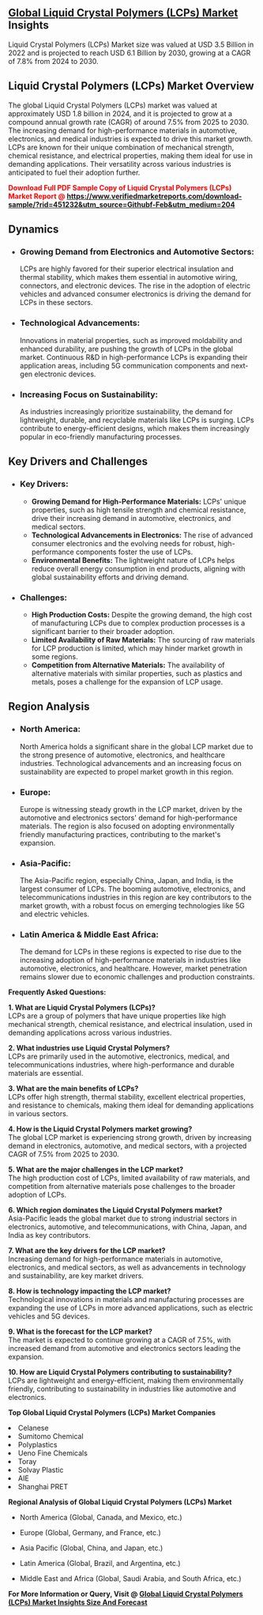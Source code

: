 <h2><a href="https://www.verifiedmarketreports.com/download-sample/?rid=451232&amp;utm_source=Githubf&amp;utm_medium=204" target="_blank">Global Liquid Crystal Polymers (LCPs) Market</a> Insights</h2><p>Liquid Crystal Polymers (LCPs) Market size was valued at USD 3.5 Billion in 2022 and is projected to reach USD 6.1 Billion by 2030, growing at a CAGR of 7.8% from 2024 to 2030.</p><p> <h2>Liquid Crystal Polymers (LCPs) Market Overview</h2> <p>The global Liquid Crystal Polymers (LCPs) market was valued at approximately USD 1.8 billion in 2024, and it is projected to grow at a compound annual growth rate (CAGR) of around 7.5% from 2025 to 2030. The increasing demand for high-performance materials in automotive, electronics, and medical industries is expected to drive this market growth. LCPs are known for their unique combination of mechanical strength, chemical resistance, and electrical properties, making them ideal for use in demanding applications. Their versatility across various industries is anticipated to fuel their adoption further.</p> <p><strong><p><span class=""><span style="color: #ff0000;"><strong>Download Full PDF Sample Copy of Liquid Crystal Polymers (LCPs) Market Report</strong> @ </span><a href="https://www.verifiedmarketreports.com/download-sample/?rid=451232&amp;utm_source=Githubf-Feb&amp;utm_medium=204" target="_blank">https://www.verifiedmarketreports.com/download-sample/?rid=451232&amp;utm_source=Githubf-Feb&amp;utm_medium=204</a></span></p></strong></p> <h2>Dynamics</h2> <ul> <li><h3>Growing Demand from Electronics and Automotive Sectors:</h3> LCPs are highly favored for their superior electrical insulation and thermal stability, which makes them essential in automotive wiring, connectors, and electronic devices. The rise in the adoption of electric vehicles and advanced consumer electronics is driving the demand for LCPs in these sectors.</li> <li><h3>Technological Advancements:</h3> Innovations in material properties, such as improved moldability and enhanced durability, are pushing the growth of LCPs in the global market. Continuous R&D in high-performance LCPs is expanding their application areas, including 5G communication components and next-gen electronic devices.</li> <li><h3>Increasing Focus on Sustainability:</h3> As industries increasingly prioritize sustainability, the demand for lightweight, durable, and recyclable materials like LCPs is surging. LCPs contribute to energy-efficient designs, which makes them increasingly popular in eco-friendly manufacturing processes.</li> </ul> <h2>Key Drivers and Challenges</h2> <ul> <li><h3>Key Drivers:</h3> <ul> <li><strong>Growing Demand for High-Performance Materials:</strong> LCPs' unique properties, such as high tensile strength and chemical resistance, drive their increasing demand in automotive, electronics, and medical sectors.</li> <li><strong>Technological Advancements in Electronics:</strong> The rise of advanced consumer electronics and the evolving needs for robust, high-performance components foster the use of LCPs.</li> <li><strong>Environmental Benefits:</strong> The lightweight nature of LCPs helps reduce overall energy consumption in end products, aligning with global sustainability efforts and driving demand.</li> </ul> </li> <li><h3>Challenges:</h3> <ul> <li><strong>High Production Costs:</strong> Despite the growing demand, the high cost of manufacturing LCPs due to complex production processes is a significant barrier to their broader adoption.</li> <li><strong>Limited Availability of Raw Materials:</strong> The sourcing of raw materials for LCP production is limited, which may hinder market growth in some regions.</li> <li><strong>Competition from Alternative Materials:</strong> The availability of alternative materials with similar properties, such as plastics and metals, poses a challenge for the expansion of LCP usage.</li> </ul> </li> </ul> <h2>Region Analysis</h2> <ul> <li><h3>North America:</h3> North America holds a significant share in the global LCP market due to the strong presence of automotive, electronics, and healthcare industries. Technological advancements and an increasing focus on sustainability are expected to propel market growth in this region.</li> <li><h3>Europe:</h3> Europe is witnessing steady growth in the LCP market, driven by the automotive and electronics sectors' demand for high-performance materials. The region is also focused on adopting environmentally friendly manufacturing practices, contributing to the market's expansion.</li> <li><h3>Asia-Pacific:</h3> The Asia-Pacific region, especially China, Japan, and India, is the largest consumer of LCPs. The booming automotive, electronics, and telecommunications industries in this region are key contributors to the market growth, with a robust focus on emerging technologies like 5G and electric vehicles.</li> <li><h3>Latin America & Middle East Africa:</h3> The demand for LCPs in these regions is expected to rise due to the increasing adoption of high-performance materials in industries like automotive, electronics, and healthcare. However, market penetration remains slower due to economic challenges and production constraints.</li> </ul> <p><strong>Frequently Asked Questions:</strong></p> <p><strong>1. What are Liquid Crystal Polymers (LCPs)?</strong><br>LCPs are a group of polymers that have unique properties like high mechanical strength, chemical resistance, and electrical insulation, used in demanding applications across various industries.</p> <p><strong>2. What industries use Liquid Crystal Polymers?</strong><br>LCPs are primarily used in the automotive, electronics, medical, and telecommunications industries, where high-performance and durable materials are essential.</p> <p><strong>3. What are the main benefits of LCPs?</strong><br>LCPs offer high strength, thermal stability, excellent electrical properties, and resistance to chemicals, making them ideal for demanding applications in various sectors.</p> <p><strong>4. How is the Liquid Crystal Polymers market growing?</strong><br>The global LCP market is experiencing strong growth, driven by increasing demand in electronics, automotive, and medical sectors, with a projected CAGR of 7.5% from 2025 to 2030.</p> <p><strong>5. What are the major challenges in the LCP market?</strong><br>The high production cost of LCPs, limited availability of raw materials, and competition from alternative materials pose challenges to the broader adoption of LCPs.</p> <p><strong>6. Which region dominates the Liquid Crystal Polymers market?</strong><br>Asia-Pacific leads the global market due to strong industrial sectors in electronics, automotive, and telecommunications, with China, Japan, and India as key contributors.</p> <p><strong>7. What are the key drivers for the LCP market?</strong><br>Increasing demand for high-performance materials in automotive, electronics, and medical sectors, as well as advancements in technology and sustainability, are key market drivers.</p> <p><strong>8. How is technology impacting the LCP market?</strong><br>Technological innovations in materials and manufacturing processes are expanding the use of LCPs in more advanced applications, such as electric vehicles and 5G devices.</p> <p><strong>9. What is the forecast for the LCP market?</strong><br>The market is expected to continue growing at a CAGR of 7.5%, with increased demand from automotive and electronics sectors leading the expansion.</p> <p><strong>10. How are Liquid Crystal Polymers contributing to sustainability?</strong><br>LCPs are lightweight and energy-efficient, making them environmentally friendly, contributing to sustainability in industries like automotive and electronics.</p> </p><p><strong>Top Global Liquid Crystal Polymers (LCPs) Market Companies</strong></p><div data-test-id=""><p><li>Celanese</li><li> Sumitomo Chemical</li><li> Polyplastics</li><li> Ueno Fine Chemicals</li><li> Toray</li><li> Solvay Plastic</li><li> AIE</li><li> Shanghai PRET</li></p><div><strong>Regional Analysis of&nbsp;Global Liquid Crystal Polymers (LCPs) Market</strong></div><ul><li dir="ltr"><p dir="ltr">North America&nbsp;(Global, Canada, and Mexico, etc.)</p></li><li dir="ltr"><p dir="ltr">Europe (Global, Germany, and France, etc.)</p></li><li dir="ltr"><p dir="ltr">Asia Pacific&nbsp;(Global, China, and Japan, etc.)</p></li><li dir="ltr"><p dir="ltr">Latin America&nbsp;(Global, Brazil, and Argentina, etc.)</p></li><li dir="ltr">Middle East and Africa&nbsp;(Global, Saudi Arabia, and South Africa, etc.)</li></ul><p><strong>For More Information or Query, Visit @&nbsp;</strong><strong><a href="https://www.verifiedmarketreports.com/product/liquid-crystal-polymers-lcps-market/?utm_source=Githubf&amp;utm_medium=204" target="_blank">Global Liquid Crystal Polymers (LCPs) Market Insights Size And Forecast</a></strong></p></div>
